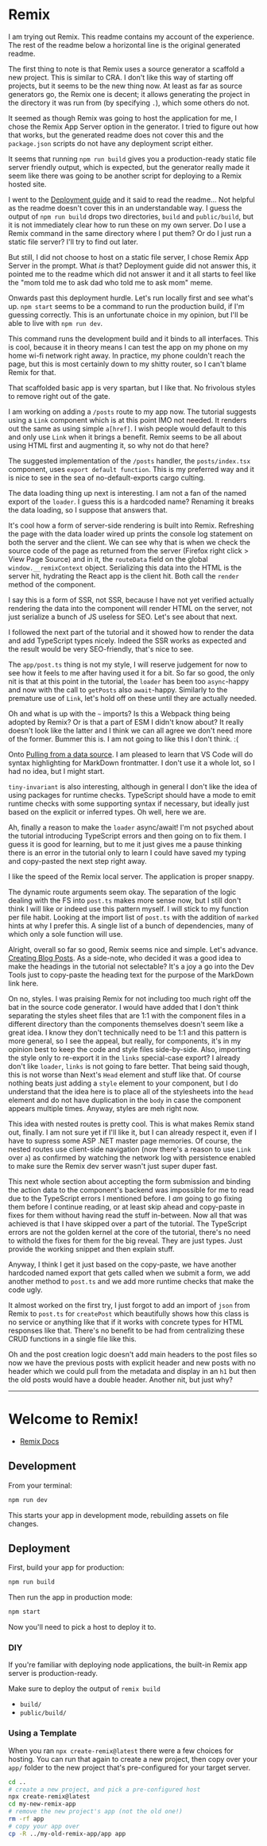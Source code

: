 # Remix

I am trying out Remix. This readme contains my account of the experience. The
rest of the readme below a horizontal line is the original generated readme.

The first thing to note is that Remix uses a source generator a scaffold a new
project. This is similar to CRA. I don't like this way of starting off projects,
but it seems to be the new thing now. At least as far as source generators go,
the Remix one is decent; it allows generating the project in the directory it
was run from (by specifying `.`), which some others do not.

It seemed as though Remix was going to host the application for me, I chose the
Remix App Server option in the generator. I tried to figure out how that works,
but the generated readme does not cover this and the `package.json` scripts do
not have any deployment script either.

It seems that running `npm run build` gives you a production-ready static file
server friendly output, which is expected, but the generator really made it seem
like there was going to be another script for deploying to a Remix hosted site.

I went to the [Deployment guide] and it said to read the readme… Not helpful as
the readme doesn't cover this in an understandable way. I guess the output of
`npm run build` drops two directories, `build` and `public/build`, but it is not
immediately clear how to run these on my own server. Do I use a Remix command in
the same directory where I put them? Or do I just run a static file server? I'll
try to find out later.

[Deployment guide]: https://remix.run/docs/en/v1/guides/deployment

But still, I did not choose to host on a static file server, I chose Remix App
Server in the prompt. What _is_ that? Deployment guide did not answer this, it
pointed me to the readme which did not answer it and it all starts to feel like
the "mom told me to ask dad who told me to ask mom" meme.

Onwards past this deployment hurdle. Let's run locally first and see what's up.
`npm start` seems to be a command to run the production build, if I'm guessing
correctly. This is an unfortunate choice in my opinion, but I'll be able to live
with `npm run dev`.

This command runs the development build and it binds to all interfaces. This is
cool, because it in theory means I can test the app on my phone on my home wi-fi
network right away. In practice, my phone couldn't reach the page, but this is
most certainly down to my shitty router, so I can't blame Remix for that.

That scaffolded basic app is very spartan, but I like that. No frivolous styles
to remove right out of the gate.

I am working on adding a `/posts` route to my app now. The tutorial suggests
using a `Link` component which is at this point IMO not needed. It renders out
the same as using simple `a[href]`. I wish people would default to this and only
use `Link` when it brings a benefit. Remix seems to be all about using HTML
first and augmenting it, so why not do that here?

The suggested implementation of the `/posts` handler, the `posts/index.tsx`
component, uses `export default function`. This is my preferred way and it is
nice to see in the sea of no-default-exports cargo culting.

The data loading thing up next is interesting. I am not a fan of the named
export of the `loader`. I guess this is a hardcoded name? Renaming it breaks the
data loading, so I suppose that answers that.

It's cool how a form of server-side rendering is built into Remix. Refreshing
the page with the data loader wired up prints the console log statement on both
the server and the client. We can see why that is when we check the source code
of the page as returned from the server (Firefox right click > View Page Source)
and in it, the `routeData` field on the global `window.__remixContext` object.
Serializing this data into the HTML is the server hit, hydrating the React app
is the client hit. Both call the `render` method of the component.

I say this is a form of SSR, not SSR, because I have not yet verified actually
rendering the data into the component will render HTML on the server, not just
serialize a bunch of JS useless for SEO. Let's see about that next.

I followed the next part of the tutorial and it showed how to render the data
and add TypeScript types nicely. Indeed the SSR works as expected and the result
would be very SEO-friendly, that's nice to see.

The `app/post.ts` thing is not my style, I will reserve judgement for now to see
how it feels to me after having used it for a bit. So far so good, the only nit
is that at this point in the tutorial, the `loader` has been too `async`-happy
and now with the call to `getPosts` also `await`-happy. Similarly to the
premature use of `Link`, let's hold off on these until they are actually needed.

Oh and what is up with the `~` imports? Is this a Webpack thing being adopted by
Remix? Or is that a part of ESM I didn't know about? It really doesn't look like
the latter and I think we can all agree we don't need more of the former. Bummer
this is. I am not going to like this I don't think. :(

Onto [Pulling from a data source]. I am pleased to learn that VS Code will do
syntax highlighting for MarkDown frontmatter. I don't use it a whole lot, so I
had no idea, but I might start.

[Pulling from a data source]: https://remix.run/docs/en/v1/tutorials/blog#pulling-from-a-data-source

`tiny-invariant` is also interesting, although in general I don't like the idea
of using packages for runtime checks. TypeScript should have a mode to emit
runtime checks with some supporting syntax if necessary, but ideally just based
on the explicit or inferred types. Oh well, here we are.

Ah, finally a reason to make the `loader` async/await! I'm not psyched about the
tutorial introducing TypeScript errors and then going on to fix them. I guess it
is good for learning, but to me it just gives me a pause thinking there is an
error in the tutorial only to learn I could have saved my typing and copy-pasted
the next step right away.

I like the speed of the Remix local server. The application is proper snappy.

The dynamic route arguments seem okay. The separation of the logic dealing with
the FS into `post.ts` makes more sense now, but I still don't think I will like
or indeed use this pattern myself. I will stick to my function per file habit.
Looking at the import list of `post.ts` with the addition of `marked` hints at
why I prefer this. A single list of a bunch of dependencies, many of which only
a sole function will use.

Alright, overall so far so good, Remix seems nice and simple. Let's advance.
[Creating Blog Posts]. As a side-note, who decided it was a good idea to make
the headings in the tutorial not selectable? It's a joy a go into the Dev Tools
just to copy-paste the heading text for the purpose of the MarkDown link here.

[Creating Blog Posts]: https://remix.run/docs/en/v1/tutorials/blog#creating-blog-posts

On no, styles. I was praising Remix for not including too much right off the bat
in the source code generator. I would have added that I don't think separating
the styles sheet files that are 1:1 with the component files in a different
directory than the components themselves doesn't seem like a great idea. I know
they don't technically need to be 1:1 and this pattern is more general, so I see
the appeal, but really, for components, it's in my opinion best to keep the code
and style files side-by-side. Also, importing the style only to re-export it in
the `links` special-case export? I already don't like `loader`, `links` is not
going to fare better. That being said though, this is not worse than Next's
`Head` element and stuff like that. Of course nothing beats just adding a
`style` element to your component, but I do understand that the idea here is to
place all of the stylesheets into the `head` element and do not have duplication
in the `body` in case the component appears multiple times. Anyway, styles are
meh right now.

This idea with nested routes is pretty cool. This is what makes Remix stand out,
finally. I am not sure yet if I'll like it, but I can already respect it, even
if I have to supress some ASP .NET master page memories. Of course, the nested
routes use client-side navigation (now there's a reason to use `Link` over `a`)
as confirmed by watching the network log with persistence enabled to make sure
the Remix dev server wasn't just super duper fast.

This next whole section about accepting the form submission and binding the
action data to the component's backend was impossible for me to read due to the
TypeScript errors I mentioned before. I _am_ going to go fixing them before I
continue reading, or at least skip ahead and copy-paste in fixes for them
without having read the stuff in-between. Now all that was achieved is that I
have skipped over a part of the tutorial. The TypeScript errors are not the
golden kernel at the core of the tutorial, there's no need to withold the fixes
for them for the big reveal. They are just types. Just provide the working
snippet and then explain stuff.

Anyway, I think I get it just based on the copy-paste, we have another hardcoded
named export that gets called when we submit a form, we add another method to
`post.ts` and we add more runtime checks that make the code ugly.

It almost worked on the first try, I just forgot to add an import of `json` from
Remix to `post.ts` for `createPost` which beautifully shows how this class is no
service or anything like that if it works with concrete types for HTML responses
like that. There's no benefit to be had from centralizing these CRUD functions
in a single file like this.

Oh and the post creation logic doesn't add main headers to the post files so now
we have the previous posts with explicit header and new posts with no header
which we could pull from the metadata and display in an `h1` but then the old
posts would have a double header. Another nit, but just why?


---

# Welcome to Remix!

- [Remix Docs](https://remix.run/docs)

## Development

From your terminal:

```sh
npm run dev
```

This starts your app in development mode, rebuilding assets on file changes.

## Deployment

First, build your app for production:

```sh
npm run build
```

Then run the app in production mode:

```sh
npm start
```

Now you'll need to pick a host to deploy it to.

### DIY

If you're familiar with deploying node applications, the built-in Remix app server is production-ready.

Make sure to deploy the output of `remix build`

- `build/`
- `public/build/`

### Using a Template

When you ran `npx create-remix@latest` there were a few choices for hosting. You can run that again to create a new project, then copy over your `app/` folder to the new project that's pre-configured for your target server.

```sh
cd ..
# create a new project, and pick a pre-configured host
npx create-remix@latest
cd my-new-remix-app
# remove the new project's app (not the old one!)
rm -rf app
# copy your app over
cp -R ../my-old-remix-app/app app
```
